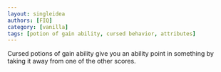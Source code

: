 ```yaml
---
layout: singleidea
authors: [FIQ]
category: [vanilla]
tags: [potion of gain ability, cursed behavior, attributes]
---
```

Cursed potions of gain ability give you an ability point in something by taking it away from one of the other scores.
